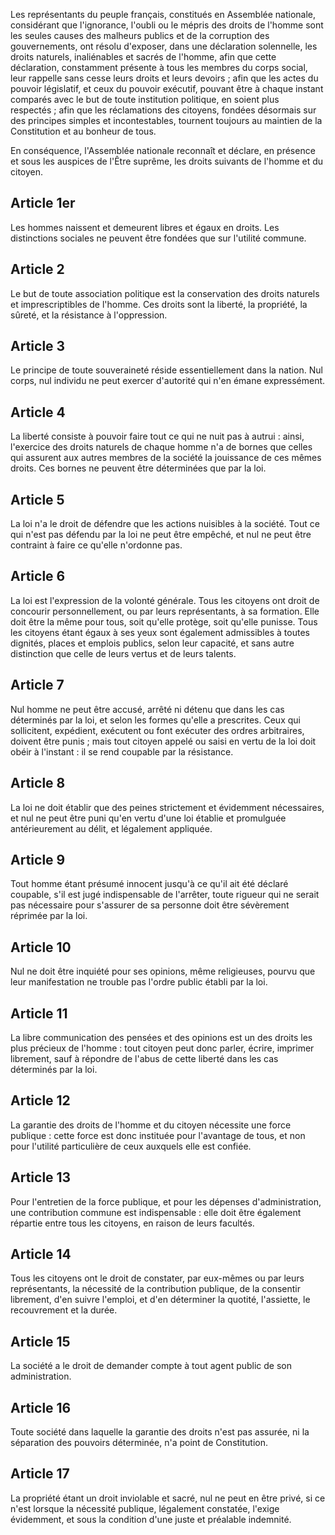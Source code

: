 Les représentants du peuple français, constitués en Assemblée nationale, considérant que l'ignorance, l'oubli ou le mépris des droits de l'homme sont les seules causes des malheurs publics et de la corruption des gouvernements, ont résolu d'exposer, dans une déclaration solennelle, les droits naturels, inaliénables et sacrés de l'homme, afin que cette déclaration, constamment présente à tous les membres du corps social, leur rappelle sans cesse leurs droits et leurs devoirs ; afin que les actes du pouvoir législatif, et ceux du pouvoir exécutif, pouvant être à chaque instant comparés avec le but de toute institution politique, en soient plus respectés ; afin que les réclamations des citoyens, fondées désormais sur des principes simples et incontestables, tournent toujours au maintien de la Constitution et au bonheur de tous.

En conséquence, l'Assemblée nationale reconnaît et déclare, en présence et sous les auspices de l'Être suprême, les droits suivants de l'homme et du citoyen.

## Article 1er

Les hommes naissent et demeurent libres et égaux en droits. Les distinctions sociales ne peuvent être fondées que sur l'utilité commune.

## Article 2

Le but de toute association politique est la conservation des droits naturels et imprescriptibles de l'homme. Ces droits sont la liberté, la propriété, la sûreté, et la résistance à l'oppression.

## Article 3

Le principe de toute souveraineté réside essentiellement dans la nation. Nul corps, nul individu ne peut exercer d'autorité qui n'en émane expressément.

## Article 4

La liberté consiste à pouvoir faire tout ce qui ne nuit pas à autrui : ainsi, l'exercice des droits naturels de chaque homme n'a de bornes que celles qui assurent aux autres membres de la société la jouissance de ces mêmes droits. Ces bornes ne peuvent être déterminées que par la loi.

## Article 5

La loi n'a le droit de défendre que les actions nuisibles à la société. Tout ce qui n'est pas défendu par la loi ne peut être empêché, et nul ne peut être contraint à faire ce qu'elle n'ordonne pas.

## Article 6

La loi est l'expression de la volonté générale. Tous les citoyens ont droit de concourir personnellement, ou par leurs représentants, à sa formation. Elle doit être la même pour tous, soit qu'elle protège, soit qu'elle punisse. Tous les citoyens étant égaux à ses yeux sont également admissibles à toutes dignités, places et emplois publics, selon leur capacité, et sans autre distinction que celle de leurs vertus et de leurs talents.

## Article 7

Nul homme ne peut être accusé, arrêté ni détenu que dans les cas déterminés par la loi, et selon les formes qu'elle a prescrites. Ceux qui sollicitent, expédient, exécutent ou font exécuter des ordres arbitraires, doivent être punis ; mais tout citoyen appelé ou saisi en vertu de la loi doit obéir à l'instant : il se rend coupable par la résistance.

## Article 8

La loi ne doit établir que des peines strictement et évidemment nécessaires, et nul ne peut être puni qu'en vertu d'une loi établie et promulguée antérieurement au délit, et légalement appliquée.

## Article 9

Tout homme étant présumé innocent jusqu'à ce qu'il ait été déclaré coupable, s'il est jugé indispensable de l'arrêter, toute rigueur qui ne serait pas nécessaire pour s'assurer de sa personne doit être sévèrement réprimée par la loi.

## Article 10

Nul ne doit être inquiété pour ses opinions, même religieuses, pourvu que leur manifestation ne trouble pas l'ordre public établi par la loi.

## Article 11

La libre communication des pensées et des opinions est un des droits les plus précieux de l'homme : tout citoyen peut donc parler, écrire, imprimer librement, sauf à répondre de l'abus de cette liberté dans les cas déterminés par la loi.

## Article 12

La garantie des droits de l'homme et du citoyen nécessite une force publique : cette force est donc instituée pour l'avantage de tous, et non pour l'utilité particulière de ceux auxquels elle est confiée.

## Article 13

Pour l'entretien de la force publique, et pour les dépenses d'administration, une contribution commune est indispensable : elle doit être également répartie entre tous les citoyens, en raison de leurs facultés.

## Article 14

Tous les citoyens ont le droit de constater, par eux-mêmes ou par leurs représentants, la nécessité de la contribution publique, de la consentir librement, d'en suivre l'emploi, et d'en déterminer la quotité, l'assiette, le recouvrement et la durée.

## Article 15

La société a le droit de demander compte à tout agent public de son administration.

## Article 16

Toute société dans laquelle la garantie des droits n'est pas assurée, ni la séparation des pouvoirs déterminée, n'a point de Constitution.

## Article 17

La propriété étant un droit inviolable et sacré, nul ne peut en être privé, si ce n'est lorsque la nécessité publique, légalement constatée, l'exige évidemment, et sous la condition d'une juste et préalable indemnité.